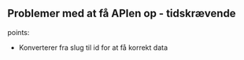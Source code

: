 ## Problemer med at få APIen op - tidskrævende

points:

- Konverterer fra slug til id for at få korrekt data
